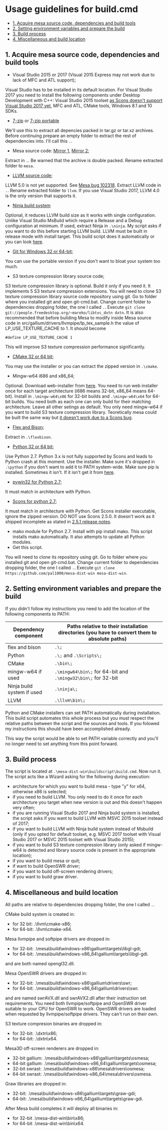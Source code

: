 # Usage guidelines for build.cmd
  * [1. Acquire mesa source code, dependencies and build tools](#1-acquire-mesa-source-code-dependencies-and-build-tools)
  * [2. Setting environment variables and prepare the build](#2-setting-environment-variables-and-prepare-the-build)
  * [3. Build process](#3-build-process)
  * [4. Miscellaneous and build location](#4-miscellaneous-and-build-location)
  
## 1. Acquire mesa source code, dependencies and build tools

- Visual Studio 2015 or 2017 (Visual 2015 Express may not work due to lack of MFC and ATL support);

Visual Studio has to be installed in its default location. For Visual Studio 2017 you need to install the following components under Desktop Development with C++: Visual Studio 2015 toolset [as Scons doesn't support Visual Studio 2017 yet](https://bugs.freedesktop.org/show_bug.cgi?id=100202), MFC and ATL, CMake tools, Windows 8.1 and 10 SDKs.

- [7-zip](http://www.7-zip.org/download.html) or [7-zip portable](https://portableapps.com/apps/utilities/7-zip_portable)

We'll use this to extract all depencies packed in tar.gz or tar.xz archives.
Before continuing prepare an empty folder to extract the rest of dependencies into. I'll call this `.`.

- Mesa source code: [Mirror 1](https://www.mesa3d.org/archive/), [Mirror 2](https://mesa.freedesktop.org/archive/);

Extract in `.`. Be warned that the archive is double packed. Rename extracted folder to `mesa`.
- [LLVM source code](http://llvm.org/);

LLVM 5.0 is not yet supported. See [Mesa bug 102318](https://bugs.freedesktop.org/show_bug.cgi?id=102318). Extract LLVM code in `.`. Rename extracted folder to `llvm`. If you use Visual Studio 2017, LLVM 4.0 is the only version that supports it.
- [Ninja build system](https://github.com/ninja-build/ninja/releases)

Optional, it reduces LLVM build size as it works with single configuration. Unlike Visual Studio MsBuild which require a Release and a Debug configuration at minimum. 
If used, extract Ninja in `.\ninja`. My script asks if you want to do this before starting LLVM build. LLVM must be built in release mode with install target. This build script does it automatically or you can look [here](https://wiki.qt.io/MesaLlvmpipe).
- [Git for Windows 32 or 64-bit](https://git-scm.com/download/win); 

You can use the portable version if you don't want to bloat your system too much.
- S3 texture compression library source code;

S3 texture compression library is optional. Build it only if you need it. It implements 5 S3 texture compression extensions. You will need to clone S3 texture compression library source code repository using git. Go to folder where you installed git and open git-cmd.bat. Change current folder to dependencies dropping folder, the one I called `.`. Execute `git clone git://people.freedesktop.org/~mareko/libtxc_dxtn dxtn`. It is also recommended that before building Mesa to modify inside Mesa source code in src/gallium/drivers/llvmpipe/lp_tex_sample.h the value of LP_USE_TEXTURE_CACHE to 1. It should become

`#define LP_USE_TEXTURE_CACHE 1`

This will improve S3 texture compression performance significantly.

- [CMake 32 or 64 bit](https://cmake.org/download/#latest);

You may use the installer or you can extract the zipped version in `.\cmake`.
- Mingw-w64 i686 and x86_64;

Optional. Download web-installer from [here](https://sourceforge.net/projects/mingw-w64/). You need to run web installer once for each target architecture (i686 means 32-bit, x86_64 means 64-bit). Install in `.\mingw-w64\x86` for 32-bit builds and `.\mingw-w64\x64` for 64-bit builds. You need both as each one can only build for their matching architecture. Leave all other setings as default. You only need mingw-w64 if you want to build S3 texture compression library. Teoretically mesa could be built the same way but [it doesn't work due to a Scons bug](https://bugs.freedesktop.org/show_bug.cgi?id=94072).
- [Flex and Bison](https://sourceforge.net/projects/winflexbison/);

Extract in `.\flexbison`.
- [Python 32 or 64 bit](https://www.python.org/);

Use Python 2.7. Python 3.x is not fully supported by Scons and leads to Python crash at this moment. Use the installer. Make sure it's dropped in `.\python` if you don't want to add it to PATH system-wide. Make sure pip is installed. Sometimes it isn't. If it isn't get it from [here](https://pip.pypa.io/en/stable/installing/).
- [pywin32 for Python 2.7](https://sourceforge.net/projects/pywin32/files/);

It must match in architecture with Python.
- [Scons for python 2.7](https://sourceforge.net/projects/scons/files/scons/);

It must match in architecture with Python.
Get Scons installer executable, ignore the zipped version. DO NOT use Scons 2.5.0. It doesn't work as it shipped incomplete as stated in [2.5.1 release notes](https://bitbucket.org/scons/scons/raw/8d7fac5a5e9c9a1de4b81769c7c8c0032c82a9aa/src/CHANGES.txt).
- mako module for Python 2.7. Install with pip install mako. This script installs mako automatically. It also attempts to update all Python modules.
- Get this script.

You will need to clone its repository using git. Go to folder where you installed git and open git-cmd.bat. Change current folder to dependencies dropping folder, the one I called `.`. Execute `git clone https://github.com/pal1000/mesa-dist-win mesa-dist-win`.

## 2. Setting environment variables and prepare the build
If you didn't follow my instructions you need to add the location of the following components to PATH:

Dependency component | Paths relative to their installation directories (you have to convert them to absolute paths)
-------------------- | ---------------------------------------------------------------------------------------------
flex and bison | `.\;`
Python | `.\;` and `.\Scripts\;`
CMake | `.\bin\;`
mingw-w64 if used | `.\mingw64\bin\;` for 64-bit and `.\mingw32\bin\;` for 32-bit
Ninja build system if used | `.\ninja\;`
LLVM | `.\llvm\bin\;`

Python and CMake installers can set PATH automatically during installation. This build script automates this whole process but you must respect the relative paths between the script and the sources and tools. If you folowed my instructions this should have been accomplished already.

This way the script would be able to set PATH variable correctly and you'll no longer need to set anything from this point forward.

## 3. Build process
The script is located at `.\mesa-dist-win\buildscript\build.cmd`. Now run it.
The script acts like a Wizard asking for the following during execution:
- architecture for which you want to build mesa - type "y" for x64, otherwise x86 is selected;
- if you need to build LLVM.  You only need to do it once for each architecture you target when new version is out and this doesn't happen very often;
- if you are running Visual Studio 2017 and Ninja build system is installed, the script asks if you want to build LLVM with MSVC 2015 toolset instead of 2017;
- if you want to build LLVM with Ninja build system instead of Msbuild (only if you opted for default toolset, e.g. MSVC 2017 toolset with Visual Studio 2017 or MSVC 2015 toolset with Visual Studio 2015);
- if you want to build S3 texture compression library (only asked if mingw-w64 is detected and library source code is present in the appropriate location);
- if you want to build mesa or quit;
- if want to build OpenSWR driver;
- if you want to build off-screen rendering drivers;
- if you want to build graw driver.

## 4. Miscellaneous and build location
All paths are relative to dependencies dropping folder, the one I called `.`.

CMake build system is created in:
- for 32 bit: .\llvm\cmake-x86;
- for 64-bit: .\llvm\cmake-x64.

Mesa llvmpipe and softpipe drivers are dropped in:
- for 32-bit: .\mesa\build\windows-x86\gallium\targets\libgl-gdi;
- for 64-bit: .\mesa\build\windows-x86_64\gallium\targets\libgl-gdi.

and are both named opengl32.dll.

Mesa OpenSWR drivers are dropped in:
- for 32-bit: .\mesa\build\windows-x86\gallium\drivers\swr;
- for 64-bit: .\mesa\build\windows-x86_64\gallium\drivers\swr.

and are named swrAVX.dll and swrAVX2.dll after their instruction set requirements. You need both llvmpipe/softpipe and OpenSWR driver suitable to your CPU for OpenSWR to work. OpenSWR drivers are loaded when requested by llvmpipe/softpipe drivers. They can't run on their own.

S3 texture compresion binaries are dropped in:
- for 32-bit: .\dxtn\x86;
- for 64-bit: .\dxtn\x64.

Mesa3D off-screen renderers are dropped in:
- 32-bit gallium: .\mesa\build\windows-x86\gallium\targets\osmesa;
- 64-bit gallium: .\mesa\build\windows-x86_64\gallium\targets\osmesa;
- 32-bit swrast: .\mesa\build\windows-x86\mesa\drivers\osmesa;
- 64-bit swrast: .\mesa\build\windows-x86_64\mesa\drivers\osmesa.

Graw libraries are dropped in:
- 32-bit: .\mesa\build\windows-x86\gallium\targets\graw-gdi;
- 64-bit: .\mesa\build\windows-x86_64\gallium\targets\graw-gdi.

After Mesa build completes it will deploy all binaries in: 
- for 32-bit .\mesa-dist-win\bin\x86;
- for 64-bit .\mesa-dist-win\bin\x64.
